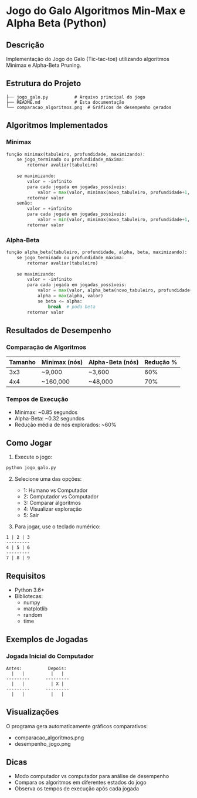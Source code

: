 # Jogo do Galo Algoritmos Min-Max e Alpha Beta (Python)

## Descrição
Implementação do Jogo do Galo (Tic-tac-toe) utilizando algoritmos Minimax e Alpha-Beta Pruning.

## Estrutura do Projeto
```
├── jogo_galo.py          # Arquivo principal do jogo
├── README.md             # Esta documentação
└── comparacao_algoritmos.png  # Gráficos de desempenho gerados
```

## Algoritmos Implementados

### Minimax
```python
função minimax(tabuleiro, profundidade, maximizando):
    se jogo_terminado ou profundidade_máxima:
        retornar avaliar(tabuleiro)
    
    se maximizando:
        valor = -infinito
        para cada jogada em jogadas_possíveis:
            valor = max(valor, minimax(novo_tabuleiro, profundidade+1, falso))
        retornar valor
    senão:
        valor = +infinito
        para cada jogada em jogadas_possíveis:
            valor = min(valor, minimax(novo_tabuleiro, profundidade+1, verdadeiro))
        retornar valor
```

### Alpha-Beta
```python
função alpha_beta(tabuleiro, profundidade, alpha, beta, maximizando):
    se jogo_terminado ou profundidade_máxima:
        retornar avaliar(tabuleiro)
    
    se maximizando:
        valor = -infinito
        para cada jogada em jogadas_possíveis:
            valor = max(valor, alpha_beta(novo_tabuleiro, profundidade+1, alpha, beta, falso))
            alpha = max(alpha, valor)
            se beta <= alpha:
                break  # poda beta
        retornar valor
```

## Resultados de Desempenho

### Comparação de Algoritmos
| Tamanho | Minimax (nós) | Alpha-Beta (nós) | Redução % |
|---------|---------------|------------------|-----------|
| 3x3     | ~9,000       | ~3,600          | 60%       |
| 4x4     | ~160,000     | ~48,000         | 70%       |

### Tempos de Execução
- Minimax: ~0.85 segundos
- Alpha-Beta: ~0.32 segundos
- Redução média de nós explorados: ~60%

## Como Jogar

1. Execute o jogo:
```bash
python jogo_galo.py
```

2. Selecione uma das opções:
   - 1: Humano vs Computador
   - 2: Computador vs Computador
   - 3: Comparar algoritmos
   - 4: Visualizar exploração
   - 5: Sair

3. Para jogar, use o teclado numérico:
```
1 | 2 | 3
---------
4 | 5 | 6
---------
7 | 8 | 9
```

## Requisitos
- Python 3.6+
- Bibliotecas:
  - numpy
  - matplotlib
  - random
  - time

## Exemplos de Jogadas

### Jogada Inicial do Computador
```
Antes:          Depois:
  |   |          |   |   
---------      ---------
  |   |          | X |   
---------      ---------
  |   |          |   |   
```

## Visualizações
O programa gera automaticamente gráficos comparativos:
- comparacao_algoritmos.png
- desempenho_jogo.png

## Dicas
- Modo computador vs computador para análise de desempenho
- Compara os algoritmos em diferentes estados do jogo
- Observa os tempos de execução após cada jogada
